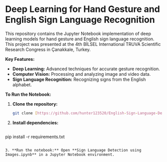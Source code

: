 # Deep Learning for Hand Gesture and English Sign Language Recognition

This repository contains the Jupyter Notebook implementation of deep learning models for hand gesture and English sign language recognition. This project was presented at the 4th BİLSEL International TRUVA Scientific Research Congress in Çanakkale, Turkey.

**Key Features:**

* **Deep Learning:** Advanced techniques for accurate gesture recognition.
* **Computer Vision:** Processing and analyzing image and video data.
* **Sign Language Recognition:** Recognizing signs from the English alphabet.

**To Run the Notebook:**

1. **Clone the repository:**
   ```bash
   git clone [https://github.com/hunter123520/English-Sign-Language-Detection]
   ```
2. **Install dependencies:**
   ```bash
  pip install -r requirements.txt
  ```

3. **Run the notebook:** Open **Sign Language Detection using Images.ipynb** in a Jupyter Notebook environment.
